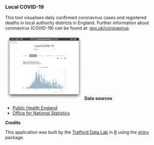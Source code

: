 <h3>Local COVID-19</h3>
    <p>This tool visualises daily confirmed coronavirus cases and registered deaths in local authority districts in England. Further information about coronavirus (COVID-19) can be found at: <a href="https://www.gov.uk/coronavirus" target="_blank">gov.uk/coronavirus</a></p>
    <img src="screenshot.png" width="50%">
    <strong>Data sources</strong>
    <ul>
        <li><a href="https://coronavirus.data.gov.uk" target="_blank">Public Health England</a></li>
        <li><a href="https://www.ons.gov.uk/peoplepopulationandcommunity/healthandsocialcare/causesofdeath/datasets/deathregistrationsandoccurrencesbylocalauthorityandhealthboard" target="_blank">Office for National Statistics</a></li>
    </ul>
    <strong>Credits</strong>
    <p>This application was built by the <a href="https://www.trafforddatalab.io" target="_blank">Trafford Data Lab</a> in <a href="https://cran.r-project.org" target="_blank">R</a> using the <a href="https://cran.r-project.org/web/packages/shiny/index.html" target="_blank">shiny</a>  package.</p>
